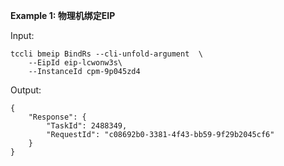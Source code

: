 **Example 1: 物理机绑定EIP**



Input: 

```
tccli bmeip BindRs --cli-unfold-argument  \
    --EipId eip-lcwonw3s\
    --InstanceId cpm-9p045zd4
```

Output: 
```
{
    "Response": {
        "TaskId": 2488349,
        "RequestId": "c08692b0-3381-4f43-bb59-9f29b2045cf6"
    }
}
```

